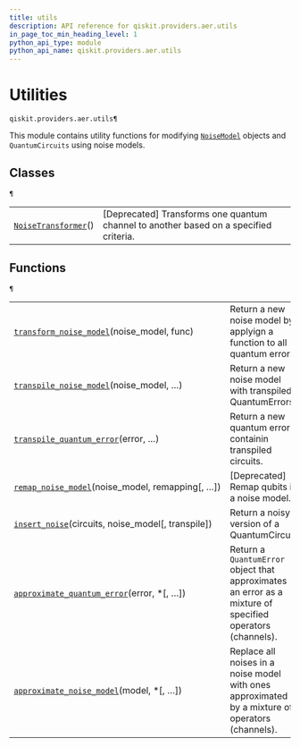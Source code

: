 ```yaml
---
title: utils
description: API reference for qiskit.providers.aer.utils
in_page_toc_min_heading_level: 1
python_api_type: module
python_api_name: qiskit.providers.aer.utils
---
```


<span id="module-qiskit.providers.aer.utils" />

<span id="aer-utils" />

# Utilities

<span id="module-qiskit.providers.aer.utils" />

`qiskit.providers.aer.utils¶`

This module contains utility functions for modifying [`NoiseModel`](qiskit.providers.aer.noise.NoiseModel#qiskit.providers.aer.noise.NoiseModel "qiskit.providers.aer.noise.NoiseModel") objects and `QuantumCircuits` using noise models.

## Classes

<span id="module-qiskit.providers.aer.utils" />

`¶`

|                                                                                                                                                               |                                                                                        |
| ------------------------------------------------------------------------------------------------------------------------------------------------------------- | -------------------------------------------------------------------------------------- |
| [`NoiseTransformer`](qiskit.providers.aer.utils.NoiseTransformer#qiskit.providers.aer.utils.NoiseTransformer "qiskit.providers.aer.utils.NoiseTransformer")() | \[Deprecated] Transforms one quantum channel to another based on a specified criteria. |

## Functions

<span id="module-qiskit.providers.aer.utils" />

`¶`

|                                                                                                                                                                                                                  |                                                                                                           |
| ---------------------------------------------------------------------------------------------------------------------------------------------------------------------------------------------------------------- | --------------------------------------------------------------------------------------------------------- |
| [`transform_noise_model`](qiskit.providers.aer.utils.transform_noise_model#qiskit.providers.aer.utils.transform_noise_model "qiskit.providers.aer.utils.transform_noise_model")(noise\_model, func)              | Return a new noise model by applyign a function to all quantum errors.                                    |
| [`transpile_noise_model`](qiskit.providers.aer.utils.transpile_noise_model#qiskit.providers.aer.utils.transpile_noise_model "qiskit.providers.aer.utils.transpile_noise_model")(noise\_model, …)                 | Return a new noise model with transpiled QuantumErrors.                                                   |
| [`transpile_quantum_error`](qiskit.providers.aer.utils.transpile_quantum_error#qiskit.providers.aer.utils.transpile_quantum_error "qiskit.providers.aer.utils.transpile_quantum_error")(error, …)                | Return a new quantum error containin transpiled circuits.                                                 |
| [`remap_noise_model`](qiskit.providers.aer.utils.remap_noise_model#qiskit.providers.aer.utils.remap_noise_model "qiskit.providers.aer.utils.remap_noise_model")(noise\_model, remapping\[, …])                   | \[Deprecated] Remap qubits in a noise model.                                                              |
| [`insert_noise`](qiskit.providers.aer.utils.insert_noise#qiskit.providers.aer.utils.insert_noise "qiskit.providers.aer.utils.insert_noise")(circuits, noise\_model\[, transpile])                                | Return a noisy version of a QuantumCircuit.                                                               |
| [`approximate_quantum_error`](qiskit.providers.aer.utils.approximate_quantum_error#qiskit.providers.aer.utils.approximate_quantum_error "qiskit.providers.aer.utils.approximate_quantum_error")(error, \*\[, …]) | Return a `QuantumError` object that approximates an error as a mixture of specified operators (channels). |
| [`approximate_noise_model`](qiskit.providers.aer.utils.approximate_noise_model#qiskit.providers.aer.utils.approximate_noise_model "qiskit.providers.aer.utils.approximate_noise_model")(model, \*\[, …])         | Replace all noises in a noise model with ones approximated by a mixture of operators (channels).          |

